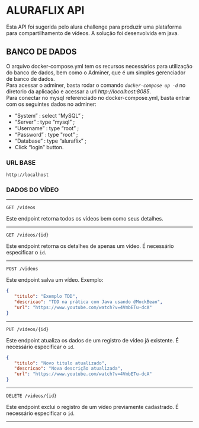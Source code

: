 # **ALURAFLIX API**
  Esta API foi sugerida pelo alura challenge para produzir uma plataforma para compartilhamento de vídeos. A solução foi desenvolvida em java.

## **BANCO DE DADOS**
  O arquivo docker-compose.yml tem os recursos necessários para utilização do banco de dados, bem como o Adminer, que é um simples gerenciador de banco de dados.   
  Para acessar o adminer, basta rodar o comando *`docker-compose up -d`* no diretorio da aplicação e acessar a url *http://localhost:8085*.  
  Para conectar no mysql referenciado no docker-compose.yml, basta entrar com os seguintes dados no adminer:
  * “System”   : select “MySQL” ;
  * “Server”   : type   “mysql” ;
  * “Username” : type   “root” ;
  * “Password” : type   "root” ;
  * “Database” : type   “aluraflix” ;
  * Click “login” button.

### **URL BASE**

   ```language
   http://localhost
   ```
### **DADOS DO VÍDEO**
---
   ```language
   GET /videos 
   ```
   Este endpoint retorna todos os vídeos bem como seus detalhes.

---
   ```language
   GET /videos/{id}
   ```
   Este endpoint retorna os detalhes de apenas um vídeo. É necessário especificar o `id`.

---
   ```language
   POST /videos
   ```
   Este endpoint salva um vídeo. Exemplo:
   ```JSON
   {
      "titulo": "Exemplo TDD",
      "descricao": "TDD na prática com Java usando @MockBean",
      "url": "https://www.youtube.com/watch?v=4VmbETu-dcA"
   }
   ```

---
   ```language
   PUT /videos/{id}
   ```
   Este endpoint atualiza os dados de um registro de vídeo já existente. É necessário especificar o `id`.
   ```JSON
   {
      "titulo": "Novo titulo atualizado",
      "descricao": "Nova descrição atualizada",
      "url": "https://www.youtube.com/watch?v=4VmbETu-dcA"
   }
   ```

---
   ```language
   DELETE /videos/{id}
   ```
   Este endpoint exclui o registro de um vídeo previamente cadastrado. É necessário especificar o `id`.

---